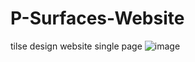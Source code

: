 # P-Surfaces-Website
tilse design website single page
![image](https://github.com/user-attachments/assets/b5834b66-6c46-4624-bcd8-1781de62bfb0)
